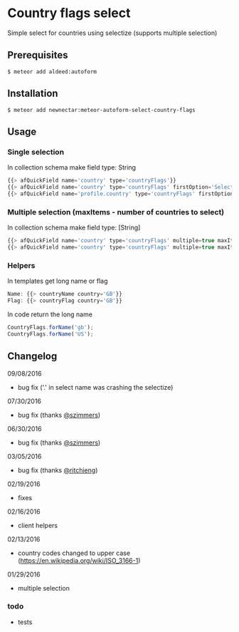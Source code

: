 # Country flags select

Simple select for countries using selectize (supports multiple selection)

## Prerequisites

```
$ meteor add aldeed:autoform
```

## Installation

```
$ meteor add newnectar:meteor-autoform-select-country-flags
```

## Usage

### Single selection

In collection schema make field type: String

```javascript
{{> afQuickField name='country' type='countryFlags'}}
{{> afQuickField name='country' type='countryFlags' firstOption='Select a country'}}
{{> afQuickField name='profile.country' type='countryFlags' firstOption='Select a country'}}
```

### Multiple selection (maxItems - number of countries to select)

In collection schema make field type: [String]

```javascript
{{> afQuickField name='country' type='countryFlags' multiple=true maxItems=5}}
{{> afQuickField name='country' type='countryFlags' multiple=true maxItems=5 firstOption='Select a country'}}
```

### Helpers

In templates get long name or flag

```javascript
Name: {{> countryName country='GB'}}
Flag: {{> countryFlag country='GB'}}
```

In code return the long name

```javascript
CountryFlags.forName('gb');
CountryFlags.forName('US');
```

## Changelog

09/08/2016
- bug fix ('.' in select name was crashing the selectize)

07/30/2016
- bug fix (thanks [@szimmers](https://github.com/szimmers)) 

06/30/2016
- bug fix (thanks [@szimmers](https://github.com/szimmers))

03/05/2016
- bug fix (thanks [@ritchieng](https://github.com/ritchieng))

02/19/2016
- fixes

02/16/2016
- client helpers

02/13/2016
- country codes changed to upper case (https://en.wikipedia.org/wiki/ISO_3166-1)

01/29/2016
- multiple selection

### todo
- tests
